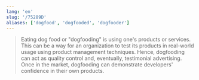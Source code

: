 ```yaml
---
lang: 'en'
slug: '/75289D'
aliases: ['dogfood', 'dogfooded', 'dogfooder']
---
```


> Eating dog food or "dogfooding" is using one's products or services. This can be a way for an organization to test its products in real-world usage using product management techniques. Hence, dogfooding can act as quality control and, eventually, testimonial advertising. Once in the market, dogfooding can demonstrate developers' confidence in their own products.
